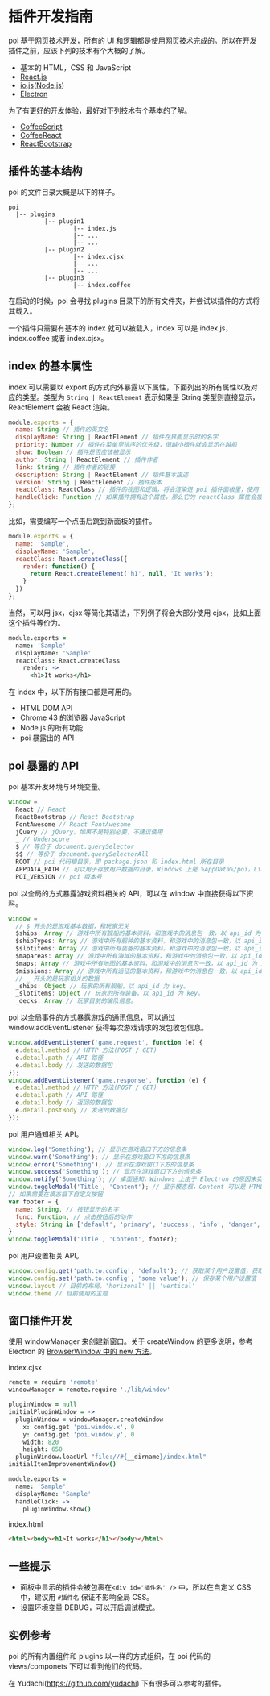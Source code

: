 # 插件开发指南

poi 基于网页技术开发，所有的 UI 和逻辑都是使用网页技术完成的。所以在开发插件之前，应该下列的技术有个大概的了解。

+ 基本的 HTML，CSS 和 JavaScript
+ [React.js](http://facebook.github.io/react/)
+ [io.js](https://iojs.org)([Node.js](https://nodejs.org))
+ [Electron](https://github.com/atom/electron)

为了有更好的开发体验，最好对下列技术有个基本的了解。

+ [CoffeeScript](http://coffeescript.org)
+ [CoffeeReact](https://github.com/jsdf/coffee-react)
+ [ReactBootstrap](http://react-bootstrap.github.io/components.html)

## 插件的基本结构
poi 的文件目录大概是以下的样子。
```
poi
  |-- plugins
          |-- plugin1
                  |-- index.js
                  |-- ...
                  |-- ...
          |-- plugin2
                  |-- index.cjsx
                  |-- ...
                  |-- ...
          |-- plugin3
                  |-- index.coffee
```
在启动的时候，poi 会寻找 plugins 目录下的所有文件夹，并尝试以插件的方式将其载入。

一个插件只需要有基本的 index 就可以被载入，index 可以是 index.js，index.coffee 或者 index.cjsx。

## index 的基本属性
index 可以需要以 export 的方式向外暴露以下属性，下面列出的所有属性以及对应的类型。类型为 `String | ReactElement` 表示如果是 String 类型则直接显示，ReactElement 会被 React 渲染。
```javascript
module.exports = {
  name: String // 插件的英文名
  displayName: String | ReactElement // 插件在界面显示时的名字
  priority: Number // 插件在菜单里排序的优先级，值越小插件就会显示在越前
  show: Boolean // 插件是否应该被显示
  author: String | ReactElement // 插件作者
  link: String // 插件作者的链接
  description: String | ReactElement // 插件基本描述
  version: String | ReactElement // 插件版本
  reactClass: ReactClass // 插件的视图和逻辑，将会渲染进 poi 插件面板里，使用 React.createClass 生成
  handleClick: Function // 如果插件拥有这个属性，那么它的 reactClass 属性会被忽略，并且不会在插件面板里，你可以指定用户点击菜单时的反馈（比如新建窗口等）。
};
```

比如，需要编写一个点击后跳到新面板的插件。
```javascript
module.exports = {
  name: 'Sample',
  displayName: 'Sample',
  reactClass: React.createClass({
    render: function() {
      return React.createElement('h1', null, 'It works');
    }
  })
};
```
当然，可以用 jsx，cjsx 等简化其语法，下列例子将会大部分使用 cjsx，比如上面这个插件等价为。
```coffeescript
module.exports =
  name: 'Sample'
  displayName: 'Sample'
  reactClass: React.createClass
    render: ->
      <h1>It works</h1>
```
在 index 中，以下所有接口都是可用的。

+ HTML DOM API
+ Chrome 43 的浏览器 JavaScript
+ Node.js 的所有功能
+ poi 暴露出的 API

## poi 暴露的 API

poi 基本开发环境与环境变量。
```javascript
window =
  React // React
  ReactBootstrap // React Bootstrap
  FontAwesome // React FontAwesome
  jQuery // jQuery，如果不是特别必要，不建议使用
  _ // Underscore
  $ // 等价于 document.querySelector
  $$ // 等价于 document.querySelectorAll
  ROOT // poi 代码根目录，即 package.json 和 index.html 所在目录
  APPDATA_PATH // 可以用于存放用户数据的目录，Windows 上是 %AppData%/poi，Linux 上是 ~/.config/poi
  POI_VERSION // poi 版本号
```

poi 以全局的方式暴露游戏资料相关的 API，可以在 window 中直接获得以下资料。

```javascript
window =
  // $ 开头的是游戏基本数据，和玩家无关
  $ships: Array // 游戏中所有舰船的基本资料，和游戏中的消息包一致，以 api_id 为 index。
  $shipTypes: Array // 游戏中所有舰种的基本资料，和游戏中的消息包一致，以 api_id 为 index。
  $slotitems: Array // 游戏中所有装备的基本资料，和游戏中的消息包一致，以 api_id 为 index。
  $mapareas: Array // 游戏中所有海域的基本资料，和游戏中的消息包一致，以 api_id 为 index。
  $maps: Array // 游戏中所有地图的基本资料，和游戏中的消息包一致，以 api_id 为 index。
  $missions: Array // 游戏中所有远征的基本资料，和游戏中的消息包一致，以 api_id 为 index。
  // _ 开头的是玩家相关的数据
  _ships: Object // 玩家的所有舰船，以 api_id 为 key。
  _slotitems: Object // 玩家的所有装备，以 api_id 为 key。
  _decks: Array // 玩家目前的编队信息。
```

poi 以全局事件的方式暴露游戏的通讯信息，可以通过 window.addEventListener 获得每次游戏请求的发包收包信息。

```javascript
window.addEventListener('game.request', function (e) {
  e.detail.method // HTTP 方法(POST / GET)
  e.detail.path // API 路径
  e.detail.body // 发送的数据包
});
window.addEventListener('game.response', function (e) {
  e.detail.method // HTTP 方法(POST / GET)
  e.detail.path // API 路径
  e.detail.body // 返回的数据包
  e.detail.postBody // 发送的数据包
});
```

poi 用户通知相关 API。

```javascript
window.log('Something'); // 显示在游戏窗口下方的信息条
window.warn('Something'); // 显示在游戏窗口下方的信息条
window.error('Something'); // 显示在游戏窗口下方的信息条
window.success('Something'); // 显示在游戏窗口下方的信息条
window.notify('Something'); // 桌面通知，Windows 上由于 Electron 的原因未实现
window.toggleModal('Title', 'Content'); // 显示模态框，Content 可以是 HTML 文档
// 如果需要在模态框下自定义按钮
var footer = {
  name: String, // 按钮显示的名字
  func: Function, // 点击按钮后的动作
  style: String in ['default', 'primary', 'success', 'info', 'danger', 'warning'] // 颜色
}
window.toggleModal('Title', 'Content', footer);
```

poi 用户设置相关 API。
```javascript
window.config.get('path.to.config', 'default'); // 获取某个用户设置值，获取失败返回默认值
window.config.set('path.to.config', 'some value'); // 保存某个用户设置值
window.layout // 目前的布局，'horizonal' || 'vertical'
window.theme // 目前使用的主题
```
## 窗口插件开发

使用 windowManager 来创建新窗口。关于 createWindow 的更多说明，参考 Electron 的 [BrowserWindow 中的 new 方法](https://github.com/atom/electron/blob/master/docs/api/browser-window.md#new-browserwindowoptions)。

index.cjsx
```coffeescript
remote = require 'remote'
windowManager = remote.require './lib/window'

pluginWindow = null
initialPluginWindow = ->
  pluginWindow = windowManager.createWindow
    x: config.get 'poi.window.x', 0
    y: config.get 'poi.window.y', 0
    width: 820
    height: 650
  pluginWindow.loadUrl "file://#{__dirname}/index.html"
initialItemImprovementWindow()

module.exports =
  name: 'Sample'
  displayName: 'Sample'
  handleClick: ->
    pluginWindow.show()
```
index.html
```html
<html><body><h1>It works</h1></body></html>
```

## 一些提示

+ 面板中显示的插件会被包裹在`<div id='插件名' />` 中，所以在自定义 CSS 中，建议用 `#插件名` 保证不影响全局 CSS。
+ 设置环境变量 DEBUG，可以开启调试模式。

## 实例参考

poi 的所有内置组件和 plugins 以一样的方式组织，在 poi 代码的 views/componets 下可以看到他们的代码。

在 Yudachi(https://github.com/yudachi) 下有很多可以参考的插件。
